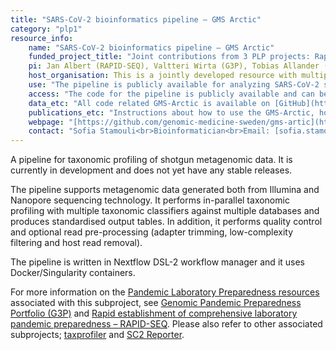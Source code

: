 ```yaml
---
title: "SARS-CoV-2 bioinformatics pipeline – GMS Arctic"
category: "plp1"
resource_info:
    name: "SARS-CoV-2 bioinformatics pipeline – GMS Arctic"
    funded_project_title: "Joint contributions from 3 PLP projects: Rapid establishment of comprehensive laboratory pandemic preparedness – RAPID-SEQ (PLP1 capability), Genomic Pandemic Preparedness Portfolio (G3P) (PLP1 capability), and Next generation clinical virology (PLP TDP project)."
    pi: Jan Albert (RAPID-SEQ), Valtteri Wirta (G3P), Tobias Allander (Next generation clinical virology)
    host_organisation: This is a jointly developed resource with multiple contributers; Karolinska Institutet, Karolinska University Hospital, Region Östergötland, SciLifeLab, Genomics Medicine Sweden.
    use: "The pipeline is publicly available for analyzing SARS-CoV-2 samples generated on various sequencing platforms. This includes short read data, such as Illumina sequence data, as well as long read data from Nanopore sequencing."
    access: "The code for the pipeline is publicly available and can be utilized free of charge."
    data_etc: "All code related GMS-Arctic is available on [GitHub](https://github.com/genomic-medicine-sweden/gms-artic)."
    publications_etc: "Instructions about how to use the GMS-Arctic, how to set it up, and requirements are available on [GitHub](https://github.com/genomic-medicine-sweden/gms-artic/blob/master/README.md)."
    webpage: "[https://github.com/genomic-medicine-sweden/gms-artic](https://github.com/genomic-medicine-sweden/gms-artic)"
    contact: "Sofia Stamouli<br>Bioinformatician<br>Email: [sofia.stamouli@scilifelab.se](mailto:sofia.stamouli@scilifelab.se)"
---
```


A pipeline for taxonomic profiling of shotgun metagenomic data. It is currently in development and does not yet have any stable releases.

The pipeline supports metagenomic data generated both from Illumina and Nanopore sequencing technology. It performs in-parallel taxonomic profiling with multiple taxonomic classifiers against multiple databases and produces standardised output tables. In addition, it performs quality control and optional read pre-processing (adapter trimming, low-complexity filtering and host read removal).

The pipeline is written in Nextflow DSL-2 workflow manager and it uses Docker/Singularity containers.

For more information on the [Pandemic Laboratory Preparedness resources](/resources/) associated with this subproject, see [Genomic Pandemic Preparedness Portfolio (G3P)](/resources/g3p/) and [Rapid establishment of comprehensive laboratory pandemic preparedness – RAPID-SEQ](/resources/rapid-seq/). Please also refer to other associated subprojects; [taxprofiler](/resources-subprojects/taxprofiler/) and [SC2 Reporter](/resources-subprojects/sc2reporter/).
